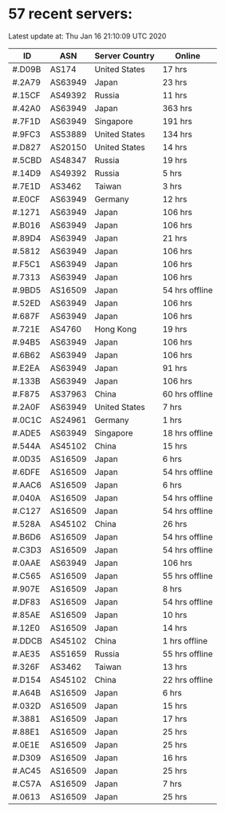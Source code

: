 # 57 recent servers:

Latest update at: Thu Jan 16 21:10:09 UTC 2020

| ID | ASN | Server Country | Online |
| -- | --- | -------------- | ------ |
| #.D09B | AS174 | United States | 17 hrs |
| #.2A79 | AS63949 | Japan | 23 hrs |
| #.15CF | AS49392 | Russia | 11 hrs |
| #.42A0 | AS63949 | Japan | 363 hrs |
| #.7F1D | AS63949 | Singapore | 191 hrs |
| #.9FC3 | AS53889 | United States | 134 hrs |
| #.D827 | AS20150 | United States | 14 hrs |
| #.5CBD | AS48347 | Russia | 19 hrs |
| #.14D9 | AS49392 | Russia | 5 hrs |
| #.7E1D | AS3462 | Taiwan | 3 hrs |
| #.E0CF | AS63949 | Germany | 12 hrs |
| #.1271 | AS63949 | Japan | 106 hrs |
| #.B016 | AS63949 | Japan | 106 hrs |
| #.89D4 | AS63949 | Japan | 21 hrs |
| #.5812 | AS63949 | Japan | 106 hrs |
| #.F5C1 | AS63949 | Japan | 106 hrs |
| #.7313 | AS63949 | Japan | 106 hrs |
| #.9BD5 | AS16509 | Japan | 54 hrs offline |
| #.52ED | AS63949 | Japan | 106 hrs |
| #.687F | AS63949 | Japan | 106 hrs |
| #.721E | AS4760 | Hong Kong | 19 hrs |
| #.94B5 | AS63949 | Japan | 106 hrs |
| #.6B62 | AS63949 | Japan | 106 hrs |
| #.E2EA | AS63949 | Japan | 91 hrs |
| #.133B | AS63949 | Japan | 106 hrs |
| #.F875 | AS37963 | China | 60 hrs offline |
| #.2A0F | AS63949 | United States | 7 hrs |
| #.0C1C | AS24961 | Germany | 1 hrs |
| #.ADE5 | AS63949 | Singapore | 18 hrs offline |
| #.544A | AS45102 | China | 15 hrs |
| #.0D35 | AS16509 | Japan | 6 hrs |
| #.6DFE | AS16509 | Japan | 54 hrs offline |
| #.AAC6 | AS16509 | Japan | 6 hrs |
| #.040A | AS16509 | Japan | 54 hrs offline |
| #.C127 | AS16509 | Japan | 54 hrs offline |
| #.528A | AS45102 | China | 26 hrs |
| #.B6D6 | AS16509 | Japan | 54 hrs offline |
| #.C3D3 | AS16509 | Japan | 54 hrs offline |
| #.0AAE | AS63949 | Japan | 106 hrs |
| #.C565 | AS16509 | Japan | 55 hrs offline |
| #.907E | AS16509 | Japan | 8 hrs |
| #.DF83 | AS16509 | Japan | 54 hrs offline |
| #.85AE | AS16509 | Japan | 10 hrs |
| #.12E0 | AS16509 | Japan | 14 hrs |
| #.DDCB | AS45102 | China | 1 hrs offline |
| #.AE35 | AS51659 | Russia | 55 hrs offline |
| #.326F | AS3462 | Taiwan | 13 hrs |
| #.D154 | AS45102 | China | 22 hrs offline |
| #.A64B | AS16509 | Japan | 6 hrs |
| #.032D | AS16509 | Japan | 15 hrs |
| #.3881 | AS16509 | Japan | 17 hrs |
| #.88E1 | AS16509 | Japan | 25 hrs |
| #.0E1E | AS16509 | Japan | 25 hrs |
| #.D309 | AS16509 | Japan | 16 hrs |
| #.AC45 | AS16509 | Japan | 25 hrs |
| #.C57A | AS16509 | Japan | 7 hrs |
| #.0613 | AS16509 | Japan | 25 hrs |

